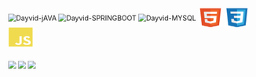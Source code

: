 <div style="display: inline_block";>
  <img align="center" alt="Dayvid-jAVA" height="40" width="50" src="https://inforchannel.com.br/wp-content/uploads/2021/03/e2d2f80e-java-logo-1.png">
  <img align="center" alt="Dayvid-SPRINGBOOT" height="40" width="50" src="https://4.bp.blogspot.com/-ou-a_Aa1t7A/W6IhNc3Q0gI/AAAAAAAAD6Y/pwh44arKiuM_NBqB1H7Pz4-7QhUxAgZkACLcBGAs/s1600/spring-boot-logo.png">
  <img align="center" alt="Dayvid-MYSQL" height="40" width="50" src="https://www.educamundo.com.br/uploads/courses/05966a8872fd927c67bbda991503bd71.jpg">
  <img align="center" alt="Dayvid-HTML" height="40" width="50" src="https://raw.githubusercontent.com/devicons/devicon/master/icons/html5/html5-original.svg">
  <img align="center" alt="Dayvid-CSS" height="40" width="50" src="https://raw.githubusercontent.com/devicons/devicon/master/icons/css3/css3-original.svg">
  <img align="center" alt="Dayvid-Js" height="40" width="50" src="https://raw.githubusercontent.com/devicons/devicon/master/icons/javascript/javascript-plain.svg">
   
</div>
  
  ##
<div> 
  <a href="https://www.instagram.com/dayvid.douglas.7/" target="_blank"><img src="https://img.shields.io/badge/-Instagram-%23E4405F?style=for-the-badge&logo=instagram&logoColor=white" target="_blank"></a> 
  <a href = "mailton:dayvidacademico@gmail.com"><img src="https://img.shields.io/badge/-Gmail-%23333?style=for-the-badge&logo=gmail&logoColor=white" target="_blank"></a>
  <a href="https://www.linkedin.com/in/dayvid-douglas-desenvolvedor/" target="_blank"><img src="https://img.shields.io/badge/-LinkedIn-%230077B5?style=for-the-badge&logo=linkedin&logoColor=white" target="_blank"></a> 
  
</div>
